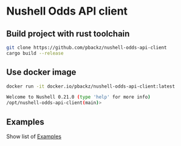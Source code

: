 # Nushell Odds API client

## Build project with rust toolchain
```bash
git clone https://github.com/pbackz/nushell-odds-api-client
cargo build --release
```

## Use docker image 
```bash
docker run -it docker.io/pbackz/nushell-odds-api-client:latest

Welcome to Nushell 0.21.0 (type 'help' for more info)
/opt/nushell-odds-api-client(main)>
```

## Examples

Show list of [Examples](https://github.com/pbackz/nushell-odds-api-client/blob/main/EXAMPLES.md)